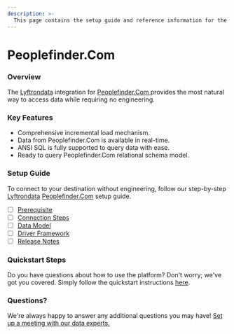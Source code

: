 ```yaml
---
description: >-
  This page contains the setup guide and reference information for the Peoplefinder.Com source connector.
---
```


# Peoplefinder.Com

### Overview

The [Lyftrondata](https://www.lyftrondata.com/) integration for [Peoplefinder.Com](https://www.lyftrondata.com/integration/peoplefinder.com/)[ ](https://www.lyftrondata.com/integration/peoplefinder.com/)provides the most natural way to access data while requiring no engineering.

### Key Features

* Comprehensive incremental load mechanism.
* Data from Peoplefinder.Com is available in real-time.&#x20;
* ANSI SQL is fully supported to query data with ease.
* Ready to query Peoplefinder.Com relational schema model.

### Setup Guide

To connect to your destination without engineering, follow our step-by-step [Lyftrondata](https://www.lyftrondata.com/)  [Peoplefinder.Com](https://www.lyftrondata.com/integration/peoplefinder.com/) setup guide.

* [ ] [Prerequisite](../../marketing-analytics/peoplefinder.com/prerequisite.md)
* [ ] [Connection Steps](../../marketing-analytics/peoplefinder.com/connection-steps.md)
* [ ] [Data Model](../../marketing-analytics/peoplefinder.com/data-model/)
* [ ] [Driver Framework](../../marketing-analytics/peoplefinder.com/driver-framework/)
* [ ] [Release Notes](../../marketing-analytics/peoplefinder.com/release-notes.md)

### Quickstart Steps

Do you have questions about how to use the platform? Don't worry; we've got you covered. Simply follow the quickstart instructions [here](../../../quickstart-steps.md).

### Questions? <a href="#questions" id="questions"></a>

We're always happy to answer any additional questions you may have! [Set up a meeting with our data experts.](https://www.lyftrondata.com/book-a-meeting/)

